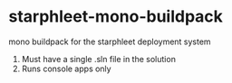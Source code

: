 # starphleet-mono-buildpack

mono buildpack for the starphleet deployment system

1. Must have a single .sln file in the solution
2. Runs console apps only
